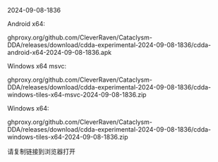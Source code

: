2024-09-08-1836

Android x64:

ghproxy.org/github.com/CleverRaven/Cataclysm-DDA/releases/download/cdda-experimental-2024-09-08-1836/cdda-android-x64-2024-09-08-1836.apk

Windows x64 msvc:

ghproxy.org/github.com/CleverRaven/Cataclysm-DDA/releases/download/cdda-experimental-2024-09-08-1836/cdda-windows-tiles-x64-msvc-2024-09-08-1836.zip

Windows x64:

ghproxy.org/github.com/CleverRaven/Cataclysm-DDA/releases/download/cdda-experimental-2024-09-08-1836/cdda-windows-tiles-x64-2024-09-08-1836.zip

请复制链接到浏览器打开

